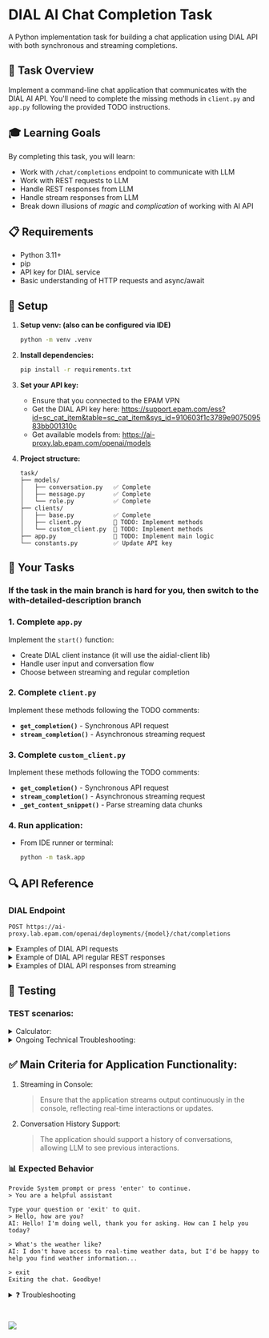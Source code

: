 # DIAL AI Chat Completion Task

A Python implementation task for building a chat application using DIAL API with both synchronous and streaming completions.

## 🎯 Task Overview

Implement a command-line chat application that communicates with the DIAL AI API. You'll need to complete the missing methods in `client.py` and `app.py` following the provided TODO instructions.

## 🎓 Learning Goals

By completing this task, you will learn:
- Work with `/chat/completions` endpoint to communicate with LLM
- Work with REST requests to LLM
- Handle REST responses from LLM
- Handle stream responses from LLM
- Break down illusions of *magic* and *complication* of working with AI API


## 📋 Requirements

- Python 3.11+
- pip
- API key for DIAL service
- Basic understanding of HTTP requests and async/await

## 🔧 Setup

1. **Setup venv: (also can be configured via IDE)**
   ```bash
   python -m venv .venv
   ``` 
2. **Install dependencies:**
   ```bash
   pip install -r requirements.txt
   ```

3. **Set your API key:**
    - Ensure that you connected to the EPAM VPN
    - Get the DIAL API key here: https://support.epam.com/ess?id=sc_cat_item&table=sc_cat_item&sys_id=910603f1c3789e907509583bb001310c
    - Get available models from: https://ai-proxy.lab.epam.com/openai/models

4. **Project structure:**
   ```
   task/
   ├── models/
   │   ├── conversation.py   ✅ Complete
   │   ├── message.py        ✅ Complete  
   │   └── role.py           ✅ Complete
   ├── clients/
   │   ├── base.py           ✅ Complete
   │   ├── client.py         🚧 TODO: Implement methods
   │   └── custom_client.py  🚧 TODO: Implement methods
   ├── app.py                🚧 TODO: Implement main logic
   └── constants.py          ✅ Update API key
   ```

## 📝 Your Tasks

### If the task in the main branch is hard for you, then switch to the with-detailed-description branch

### 1. Complete `app.py`
Implement the `start()` function:

- Create DIAL client instance (it will use the aidial-client lib)
- Handle user input and conversation flow
- Choose between streaming and regular completion

### 2. Complete `client.py`
Implement these methods following the TODO comments:

- **`get_completion()`** - Synchronous API request
- **`stream_completion()`** - Asynchronous streaming request

### 3. Complete `custom_client.py`
Implement these methods following the TODO comments:

- **`get_completion()`** - Synchronous API request
- **`stream_completion()`** - Asynchronous streaming request
- **`_get_content_snippet()`** - Parse streaming data chunks

### 4. Run application:
- From IDE runner or terminal:
    ```bash
    python -m task.app
    ```

## 🔍 API Reference

### DIAL Endpoint
```
POST https://ai-proxy.lab.epam.com/openai/deployments/{model}/chat/completions
```

<details> 
<summary>Examples of DIAL API requests</summary>

**Only required fields in request body:**
```json
{
  "messages": [
    {
      "role": "system",
      "content": "You are a helpful assistant."
    },
    {
      "role": "user",
      "content": "What is the capital of France?"
    }
  ]
}
```

Full request:
```
POST https://ai-proxy.lab.epam.com/openai/deployments/{model}/chat/completions
api-key: YOUR_API_KEY
Content-Type: application/json

{
  "model": "gpt-4o",
  "messages": [
    {
      "role": "system",
      "content": "You are a helpful assistant."
    },
    {
      "role": "user",
      "content": "What is the capital of France?"
    }
  ],
  "stream": true
}

```

</details> 

<details> 
<summary>Example of DIAL API regular REST responses</summary>

```json
{
  "id": "chatcmpl-BfT2Bjc6XmMrQnqSXaEzr2J6HaBhl",
  "object": "chat.completion",
  "created": 1749222755,
  "model": "gpt-4o-2024-08-06",
  "choices": [
    {
      "index": 0,
      "message": {
        "role": "assistant",
        "content": "Paris is the capital of France.",
        "refusal": null,
        "annotations": []
      },
      "logprobs": null,
      "finish_reason": "stop"
    }
  ],
  "usage": {
    "prompt_tokens": 21,
    "completion_tokens": 131,
    "total_tokens": 152,
    "prompt_tokens_details": {
      "cached_tokens": 0,
      "audio_tokens": 0
    },
    "completion_tokens_details": {
      "reasoning_tokens": 0,
      "audio_tokens": 0,
      "accepted_prediction_tokens": 0,
      "rejected_prediction_tokens": 0
    }
  },
  "system_fingerprint": "fp_ee1d74bde0"
}
```

</details> 


<details> 
<summary>Examples of DIAL API responses from streaming</summary>

<b>Pay attention that it starts from 'data: ' (it has 6 chars and then content)</b>

```
data: {
    "id": "chatcmpl-BgOcXoaiGfrqHDyu9dcOUMFmWNcgL",
    "object": "chat.completion.chunk",
    "created": 1749444117,
    "model": "gpt-4o-2024-08-06",
    "system_fingerprint": "fp_ee1d74bde0",
    "choices": [
        {
            "index": 0,
            "delta": {
                "role": "assistant",
                "content": "",
                "refusal": null
            },
            "logprobs": null,
            "finish_reason": null
        }
    ]
}
```

```
data: {
    "id": "chatcmpl-BgOcXoaiGfrqHDyu9dcOUMFmWNcgL",
    "object": "chat.completion.chunk",
    "created": 1749444117,
    "model": "gpt-4o-2024-08-06",
    "system_fingerprint": "fp_ee1d74bde0",
    "choices": [
        {
            "index": 0,
            "delta": {
                "content": "The capital"
            },
            "logprobs": null,
            "finish_reason": null
        }
    ]
}
```

```
data: {
    "id": "chatcmpl-BgOcXoaiGfrqHDyu9dcOUMFmWNcgL",
    "object": "chat.completion.chunk",
    "created": 1749444117,
    "model": "gpt-4o-2024-08-06",
    "system_fingerprint": "fp_ee1d74bde0",
    "choices": [
        {
            "index": 0,
            "delta": {
                "content": " of France"
            },
            "logprobs": null,
            "finish_reason": null
        }
    ]
}
```

```
data: {
    "id": "chatcmpl-BgOcXoaiGfrqHDyu9dcOUMFmWNcgL",
    "object": "chat.completion.chunk",
    "created": 1749444117,
    "model": "gpt-4o-2024-08-06",
    "system_fingerprint": "fp_ee1d74bde0",
    "choices": [
        {
            "index": 0,
            "delta": {
                "content": " is Paris."
            },
            "logprobs": null,
            "finish_reason": null
        }
    ]
}
```
```
data: {
    "id": "chatcmpl-BgOcXoaiGfrqHDyu9dcOUMFmWNcgL",
    "object": "chat.completion.chunk",
    "created": 1749444117,
    "model": "gpt-4o-2024-08-06",
    "system_fingerprint": "fp_ee1d74bde0",
    "choices": [
        {
            "index": 0,
            "delta": {},
            "logprobs": null,
            "finish_reason": "stop"
        }
    ],
    "usage": {
        "completion_tokens": 7,
        "prompt_tokens": 14,
        "total_tokens": 21
    }
}
```

When streaming is finished it returns `[DONE]`
```
data: [DONE]
```
</details> 

## 🧪 Testing

### TEST scenarios:
<details> 
<summary>Calculator:</summary>

- Prompt:
  ```
  You are a calculator. Your role is to perform mathematical computations and output the result as a number. Do NOT include any words, explanations, or units in your responses. Only provide the numeric result of the calculation.
  ```
- Scenario:
    ```
  Hi, what can u do?
  ```
  ~ '0'. Or 'Hi, I'm calculator and I can...'
    ```
  3*8
  ```
  ~ 24
    ```
  /2
  ```
  ~ 12
    ```
  -3
  ```
  ~ 9
    ```
  ^2
  ```
  ~ 81
</details> 

<details> 
<summary>Ongoing Technical Troubleshooting:</summary>

- Prompt:
  ```
  You are a Python expert and troubleshooting specialist. Your role is to assist in diagnosing and resolving technical issues related to Python programming. Provide clear, concise, and step-by-step solutions, ensuring the user understands the reasoning behind each step. When applicable, include example code, best practices, or alternative approaches. If the issue involves debugging, highlight the root cause and suggest efficient ways to fix or optimize the code. Always prioritize clarity, accuracy, and actionable advice.
  ```
- Scenario:
  ```
  Hi, what can u do?
  ```
  ~ Hi! I specialize in assisting with Python programming issues. Here's how I can help...
    ```
  I'm getting an error while running my Python script.
  ```
  ~ ... What’s the error message?
    ```
  'ModuleNotFoundError: No module named requests'.
  ```
  ~ This means the 'requests' library isn’t installed. You can install it by running `pip install requests`...
    ```
  I tried that, but now it says 'Permission denied'.
  ```
  ~ It seems you might not have the necessary permissions. Try using `sudo pip install` requests or run the command in a virtual environment.
    ```
  I set up the virtual environment, and now it works. But another error came up: 'ConnectionError'.
  ```
  ~ The 'ConnectionError' suggests an issue with your internet or the URL you’re trying to access...
</details> 

## ✅ Main Criteria for Application Functionality:

1. Streaming in Console:
   > Ensure that the application streams output continuously in the console, reflecting real-time interactions or updates.

2. Conversation History Support:
   > The application should support a history of conversations, allowing LLM to see previous interactions.

### 📊 Expected Behavior

```
Provide System prompt or press 'enter' to continue.
> You are a helpful assistant

Type your question or 'exit' to quit.
> Hello, how are you?
AI: Hello! I'm doing well, thank you for asking. How can I help you today?

> What's the weather like?
AI: I don't have access to real-time weather data, but I'd be happy to help you find weather information...

> exit
Exiting the chat. Goodbye!
```


<details> 
<summary>❓ Troubleshooting</summary>

- In case if it is hard to follow TODO instructions you can check the solution in the `completed` branch.
</details> 

# <img src="dialx-banner.png">